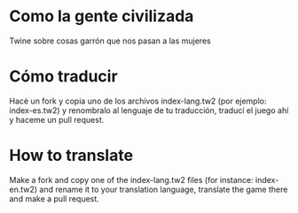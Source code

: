 # Como la gente civilizada
Twine sobre cosas garrón que nos pasan a las mujeres

# Cómo traducir
Hacé un fork y copia uno de los archivos index-lang.tw2 (por ejemplo: index-es.tw2) y renombralo al lenguaje de tu traducción, traducí el juego ahí y haceme un pull request.

# How to translate
Make a fork and copy one of the index-lang.tw2 files (for instance: index-en.tw2) and rename it to your translation language, translate the game there and make a pull request.